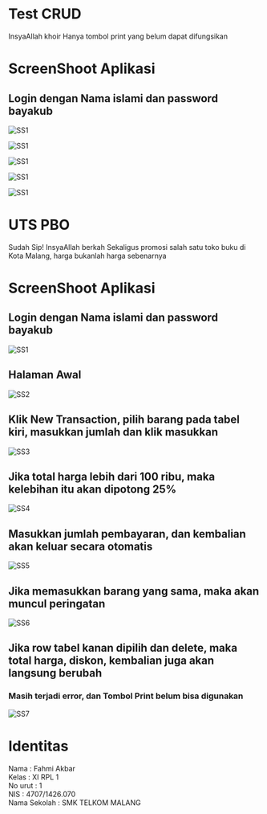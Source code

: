# Test CRUD
InsyaAllah khoir
Hanya tombol print yang belum dapat difungsikan

# ScreenShoot Aplikasi
## Login dengan Nama islami dan password bayakub
![SS1](https://github.com/fahmialiasakbar/bayakub/blob/master/crud/crud1.JPG)

![SS1](https://github.com/fahmialiasakbar/bayakub/blob/master/crud/crud2.JPG)

![SS1](https://github.com/fahmialiasakbar/bayakub/blob/master/crud/crud3.JPG)

![SS1](https://github.com/fahmialiasakbar/bayakub/blob/master/crud/crud4.JPG)

![SS1](https://github.com/fahmialiasakbar/bayakub/blob/master/crud/crud5.JPG)

# UTS PBO
Sudah Sip!
InsyaAllah berkah
Sekaligus promosi salah satu toko buku di Kota Malang, harga bukanlah harga sebenarnya
# ScreenShoot Aplikasi
## Login dengan Nama islami dan password bayakub
![SS1](https://github.com/fahmialiasakbar/bayakub/blob/master/bay1.JPG)

## Halaman Awal
![SS2](https://github.com/fahmialiasakbar/bayakub/blob/master/bay2.JPG)

## Klik New Transaction, pilih barang pada tabel kiri, masukkan jumlah dan klik masukkan
![SS3](https://github.com/fahmialiasakbar/bayakub/blob/master/bay3.JPG)

## Jika total harga lebih dari 100 ribu, maka kelebihan itu akan dipotong 25%
![SS4](https://github.com/fahmialiasakbar/bayakub/blob/master/bay4.JPG)

## Masukkan jumlah pembayaran, dan kembalian akan keluar secara otomatis
![SS5](https://github.com/fahmialiasakbar/bayakub/blob/master/bay5.JPG)

## Jika memasukkan barang yang sama, maka akan muncul peringatan
![SS6](https://github.com/fahmialiasakbar/bayakub/blob/master/bay6.JPG)

## Jika row tabel kanan dipilih dan delete, maka total harga, diskon, kembalian juga akan langsung berubah
### Masih terjadi error, dan Tombol Print belum bisa digunakan
![SS7](https://github.com/fahmialiasakbar/bayakub/blob/master/bay7.JPG)


# Identitas 
Nama    : Fahmi Akbar <br>
Kelas   : XI RPL 1 <br>
No urut : 1 <br> 
NIS     : 4707/1426.070 <br>
Nama Sekolah : SMK TELKOM MALANG
